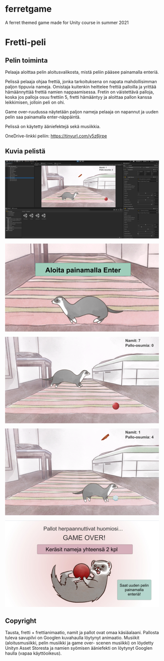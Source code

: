 # ferretgame

A ferret themed game made for Unity course in summer 2021

# Fretti-peli

## Pelin toiminta

Pelaaja aloittaa pelin aloitusvalikosta, mistä peliin pääsee painamalla enteriä.

Pelissä pelaaja ohjaa frettiä, jonka tarkoituksena on napata mahdollisimman paljon tippuvia
nameja. Omistaja kuitenkin heittelee frettiä palloilla ja yrittää hämäännyttää frettiä namien
nappaamisessa. Fretin on väistettävä palloja, koska jos palloja osuu frettiin 5, fretti hämääntyy
ja aloittaa pallon kanssa leikkimisen, jolloin peli on ohi.

Game over-ruudussa näytetään paljon nameja pelaaja on napannut ja uuden pelin saa painamalla
enter-näppäintä.

Pelissä on käytetty ääniefektejä sekä musiikkia.

OneDrive-linkki peliin: https://tinyurl.com/y5z6jrpe

## Kuvia pelistä

![alt text](2d_fretti6.png)

![alt text](2d_fretti1.png)

![alt text](2d_fretti5.png)

![alt text](2d_fretti3.png)

![alt text](2d_fretti4.png)

## Copyright

Tausta, fretti + frettianimaatio, namit ja pallot ovat omaa käsiäalaani. Pallosta tuleva savupilvi
on Googlen kuvahaulla löytynyt animaatio. Musiikit (aloitusmusiikki, pelin musiikki ja game over-
scenen musiikki) on löydetty Unityn Asset Storesta ja namien syömisen ääniefekti on löytynyt
Googlen haulla (vapaa käyttöoikeus).

